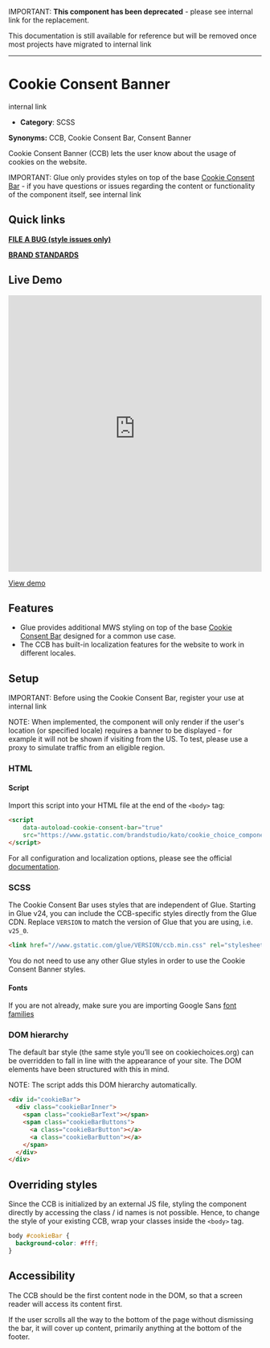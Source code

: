 IMPORTANT: **This component has been deprecated** - please see internal link
for the replacement.

This documentation is still available for reference but will be removed once
most projects have migrated to internal link

---

# Cookie Consent Banner

internal link

<!--*
# Document freshness: For more information, see internal link
freshness: { owner: 'glue-eng-core' reviewed: '2023-06-15' }
*-->



-   **Category**: SCSS

**Synonyms:** CCB, Cookie Consent Bar, Consent Banner

Cookie Consent Banner (CCB) lets the user know about the usage of cookies on the
website.

IMPORTANT: Glue only provides styles on top of the base
[Cookie Consent Bar](https://developers.google.com/marketing/agency-guide/analytics/cookie-consent-bar) -
if you have questions or issues regarding the content or functionality of the
component itself, see internal link

## Quick links

<section class="multicol">

**[FILE A BUG (style issues only)](https://b.corp.google.com/issues/new?component=86195&template=326202&title=%5BCookie-Consent-Banner%5D)**

**[BRAND STANDARDS](https://standards.google/guidelines/marketing-web-standards/components/cookie-consent-banner.html)**

</section>

## Live Demo

<iframe src="https://28-0-dot-glue-demo.appspot.com/standards-demos/components/cookie-consent-banner/"
        width="100%" height="550" style="border:0;max-width:760px;"></iframe>

[View demo](https://28-0-dot-glue-demo.appspot.com/standards-demos/components/cookie-consent-banner/)

## Features

-   Glue provides additional MWS styling on top of the base
    [Cookie Consent Bar](https://developers.google.com/marketing/agency-guide/analytics/cookie-consent-bar)
    designed for a common use case.
-   The CCB has built-in localization features for the website to work in
    different locales.

## Setup

IMPORTANT: Before using the Cookie Consent Bar, register your use at
internal link

NOTE: When implemented, the component will only render if the user's location
(or specified locale) requires a banner to be displayed - for example it will
not be shown if visiting from the US. To test, please use a proxy to simulate
traffic from an eligible region.

### HTML

#### Script

Import this script into your HTML file at the end of the `<body>` tag:

```html
<script
    data-autoload-cookie-consent-bar="true"
    src="https://www.gstatic.com/brandstudio/kato/cookie_choice_component/cookie_consent_bar.v3.js">
</script>
```

For all configuration and localization options, please see the official
[documentation](https://developers.google.com/marketing/agency-guide/analytics/cookie-consent-bar#implementation).

### SCSS

The Cookie Consent Bar uses styles that are independent of Glue. Starting in
Glue v24, you can include the CCB-specific styles directly from the Glue CDN.
Replace `VERSION` to match the version of Glue that you are using, i.e. `v25_0`.

```html
<link href="//www.gstatic.com/glue/VERSION/ccb.min.css" rel="stylesheet">
```

You do not need to use any other Glue styles in order to use the Cookie Consent
Banner styles.

#### Fonts

If you are not already, make sure you are importing Google Sans
[font families](/docs/components/typography.md)

### DOM hierarchy

The default bar style (the same style you’ll see on cookiechoices.org) can be
overridden to fall in line with the appearance of your site. The DOM elements
have been structured with this in mind.

NOTE: The script adds this DOM hierarchy automatically.

```html
<div id="cookieBar">
  <div class="cookieBarInner">
    <span class="cookieBarText"></span>
    <span class="cookieBarButtons">
      <a class="cookieBarButton"></a>
      <a class="cookieBarButton"></a>
    </span>
  </div>
</div>
```

## Overriding styles

Since the CCB is initialized by an external JS file, styling the component
directly by accessing the class / id names is not possible. Hence, to change the
style of your existing CCB, wrap your classes inside the `<body>` tag.

```scss
body #cookieBar {
  background-color: #fff;
}
```

## Accessibility

The CCB should be the first content node in the DOM, so that a screen reader
will access its content first.

If the user scrolls all the way to the bottom of the page without dismissing the
bar, it will cover up content, primarily anything at the bottom of the footer.
